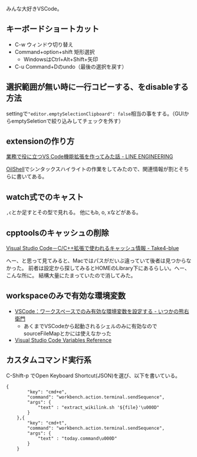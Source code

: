 みんな大好きVSCode。

## キーボードショートカット

- C-w ウィンドウ切り替え
- Command+option+shift 矩形選択
  - WindowsはCtrl+Alt+Shift+矢印
- C-u Command+Dのundo（最後の選択を戻す）

## 選択範囲が無い時に一行コピーする、をdisableする方法

settingで`"editor.emptySelectionClipboard": false`相当の事をする。（GUIからemptySeletionで絞り込みしてチェックを外す）

## extensionの作り方

[業務で役に立つVS Code機能拡張を作ってみた話 - LINE ENGINEERING](https://engineering.linecorp.com/ja/blog/uit-enhancement-vscode/)

[OilShell](OilShell)でシンタックスハイライトの作業をしてみたので、関連情報が割とそちらに書いてある。

## watch式でのキャスト

`,c`とか足すとその型で見れる。
他にもb, o, xなどがある。

## cpptoolsのキャッシュの削除

[Visual Studio Code－C/C++拡張で使われるキャッシュ情報 - Take4-blue](https://take4-blue.com/program/visual-studio-code%EF%BC%8Dc-c%E6%8B%A1%E5%BC%B5%E3%81%A7%E4%BD%BF%E3%82%8F%E3%82%8C%E3%82%8B%E3%82%AD%E3%83%A3%E3%83%83%E3%82%B7%E3%83%A5%E6%83%85%E5%A0%B1/)

へー、と思って見てみると、Macではパスがだいぶ違っていて後者は見つからなかった。
前者は設定から探してみるとHOMEのLibrary下にあるらしい。へー、こんな所に。
結構大量にたまっていたので消してみた。

## workspaceのみで有効な環境変数

- [VSCode：ワークスペースでのみ有効な環境変数を設定する - いつかの熊右衛門](https://kuma-emon.com/it/pc/4970/)
  - あくまでVSCodeから起動されるシェルのみに有効なのでsourceFileMapとかには使えなかった
- [Visual Studio Code Variables Reference](https://code.visualstudio.com/docs/editor/variables-reference)

## カスタムコマンド実行系

C-Shift-p でOpen Keyboard Shortcut(JSON)を選び、以下を書いている。

```
{
        "key": "cmd+e",
        "command": "workbench.action.terminal.sendSequence",
        "args": {
            "text" : "extract_wikilink.sh '${file}'\u000D"
        }
    },{
        "key": "cmd+t",
        "command": "workbench.action.terminal.sendSequence",
        "args": {
            "text" : "today.command\u000D"
        }
    }
```